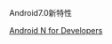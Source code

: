 Android7.0新特性

[Android N for Developers](https://developer.android.com/about/versions/nougat/android-7.0.html)